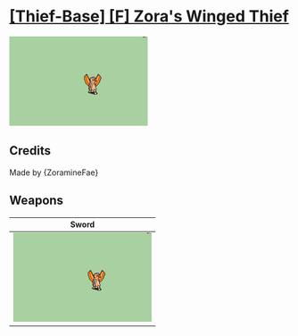# [\[Thief-Base\] \[F\] Zora's Winged Thief](../%5BThief-Base%5D%20%5BF%5D%20Zora's%20Winged%20Thief)

<img src="./1.%20Sword/Sword_000.png" alt="[Thief-Base] [F] Zora's Winged Thief standing" />

## Credits

Made by {ZoramineFae}

## Weapons


|Sword |
|  :---: |
| <img alt="Sword animation" src="./1.%20Sword/Sword.gif" /> |
